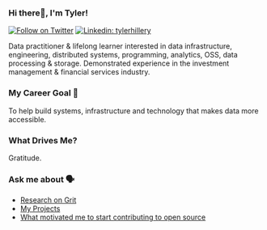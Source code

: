 ### Hi there👋, I'm Tyler!
[![Follow on Twitter](https://img.shields.io/badge/--twitter?label=Follow&logo=Twitter&style=social)](https://twitter.com/_TylerHillery)    [![Linkedin: tylerhillery](https://img.shields.io/badge/-Connect-blue?style=flat-square&logo=Linkedin&logoColor=white&link=https://www.linkedin.com/in/tylerhillery/)](https://www.linkedin.com/in/tylerhillery/) 

Data practitioner & lifelong learner interested in data infrastructure, engineering, distributed systems, programming, analytics, OSS, data processing & storage. Demonstrated experience in the investment management & financial services industry. 

### My Career Goal 🎯
To help build systems, infrastructure and technology that makes data more accessible.

### What Drives Me? 
Gratitude.

### Ask me about 🗣️
- [Research on Grit](https://blog.uwsp.edu/cps/2019/04/17/business-students-present-findings-at-research-in-the-rotunda/)
- [My Projects](https://www.tylerhillery.com/pages/projects.html#projects)
- [What motivated me to start contributing to open source](https://www.tylerhillery.com/getting-started-in-oss.html#getting-started-in-oss)


<!---
TylerHillery/TylerHillery is a ✨ special ✨ repository because its `README.md` (this file) appears on your GitHub profile.
You can click the Preview link to take a look at your changes.
--->
